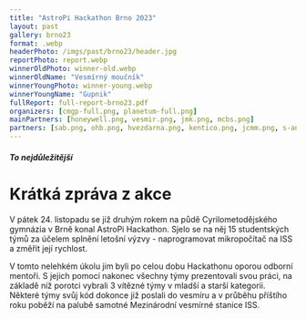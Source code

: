```yaml
---
title: "AstroPi Hackathon Brno 2023"
layout: past
gallery: brno23
format: .webp
headerPhoto: /imgs/past/brno23/header.jpg
reportPhoto: report.webp
winnerOldPhoto: winner-old.webp
winnerOldName: "Vesmírný moučník"
winnerYoungPhoto: winner-young.webp
winnerYoungName: "Gupnik"
fullReport: full-report-brno23.pdf
organizers: [cmgp-full.png, planetum-full.png]
mainPartners: [honeywell.png, vesmir.png, jmk.png, mcbs.png]
partners: [sab.png, ohb.png, hvezdarna.png, kentico.png, jcmm.png, s-and-t-club.png, kosmonautix.png, asu.png]
---
```


##### To nejdůležitější
# Krátká zpráva z akce

V pátek 24. listopadu se již druhým rokem na půdě Cyrilometodějského gymnázia v Brně konal AstroPi Hackathon. Sjelo se na něj 15 studentských týmů za účelem splnění letošní výzvy - naprogramovat mikropočítač na ISS a změřit její rychlost.

V tomto nelehkém úkolu jim byli po celou dobu Hackathonu oporou odborní mentoři. S jejich pomocí nakonec všechny týmy prezentovali svou práci, na základě níž porotci vybrali 3 vítězné týmy v mladší a starší kategorii. Některé týmy svůj kód dokonce již poslali do vesmíru a v průběhu příštího roku poběží na palubě samotné Mezinárodní vesmírné stanice ISS.